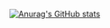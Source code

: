 [![Anurag's GitHub stats](https://github-readme-stats.vercel.app/api?username=victorcl68)](https://github.com/anuraghazra/github-readme-stats)
